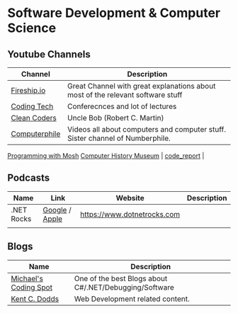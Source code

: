 # Software Development & Computer Science 
## Youtube Channels
Channel | Description
------- | -----------
[Fireship.io](https://www.youtube.com/channel/UCsBjURrPoezykLs9EqgamOA) | Great Channel with great explanations about most of the relevant software stuff
[Coding Tech](https://www.youtube.com/channel/UCtxCXg-UvSnTKPOzLH4wJaQ) | Conferecnces and lot of lectures
[Clean Coders](https://www.youtube.com/channel/UCfaJt1SFvmSfjL2iKX-ZuBA) | Uncle Bob (Robert C. Martin)
[Computerphile](https://www.youtube.com/channel/UC9-y-6csu5WGm29I7JiwpnA) | Videos all about computers and computer stuff. Sister channel of Numberphile.
[Programming with Mosh](https://www.youtube.com/user/programmingwithmosh)
[Computer History Museum](https://www.youtube.com/user/ComputerHistory) | 
[code_report](https://www.youtube.com/channel/UC1kBxkk2bcG78YBX7LMl9pQ)
 | 


## Podcasts

Name | Link | Website | Description
---- | ---- | ------- | ----------- 
.NET Rocks | [Google](https://podcasts.google.com/feed/aHR0cDovL3d3dy5wd29wLmNvbS9mZWVkLmFzcHg_c2hvdz1kb3RuZXRyb2NrcyZmaWxldHlwZT1tYXN0ZXI) / [Apple](https://podcasts.apple.com/il/podcast/net-rocks/id127976205) | https://www.dotnetrocks.com | |
 | | 


## Blogs

Name |  Description
---- |  -----------
 [Michael's Coding Spot](https://michaelscodingspot.com) | One of the best Blogs about C#/.NET/Debugging/Software
 [Kent C. Dodds](https://kentcdodds.com/blog) | Web Development related content.